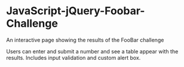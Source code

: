 # JavaScript-jQuery-Foobar-Challenge
An interactive page showing the results of the FooBar challenge

Users can enter and submit a number and see a table appear with the results.
Includes input validation and custom alert box.
